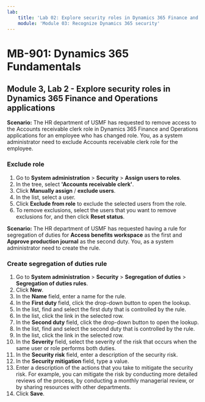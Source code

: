 ```yaml
---
lab:
    title: 'Lab 02: Explore security roles in Dynamics 365 Finance and Operations applications'
    module: 'Module 03: Recognize Dynamics 365 security'
---
```


# MB-901: Dynamics 365 Fundamentals
## Module 3, Lab 2 - Explore security roles in Dynamics 365 Finance and Operations applications

**Scenario:** The HR department of USMF has requested to remove access to the Accounts receivable clerk role in Dynamics 365 Finance and Operations applications for an employee who has changed role. You, as a system administrator need to exclude Accounts receivable clerk role for the employee.

### Exclude role

1. Go to **System administration** > **Security** > **Assign users to roles**.
1. In the tree, select **'Accounts receivable clerk'**.
1. Click **Manually assign** / **exclude users**.
1. In the list, select a user.
1. Click **Exclude from role** to exclude the selected users from the role.
1. To remove exclusions, select the users that you want to remove exclusions for, and then click **Reset status**. 

**Scenario:** The HR department of USMF has requested having a rule for segregation of duties for **Access benefits workspace** as the first and **Approve production journal** as the second duty. You, as a system administrator need to create the rule.

### Create segregation of duties rule

1. Go to **System administration** > **Security** > **Segregation of duties** > **Segregation of duties rules**.
1. Click **New**.
1. In the **Name** field, enter a name for the rule.
1. In the **First duty** field, click the drop-down button to open the lookup.
1. In the list, find and select the first duty that is controlled by the rule.
1. In the list, click the link in the selected row.
1. In the **Second duty** field, click the drop-down button to open the lookup.
1. In the list, find and select the second duty that is controlled by the rule.
1. In the list, click the link in the selected row.
1. In the **Severity** field, select the severity of the risk that occurs when the same user or role performs both duties.
1. In the **Security risk** field, enter a description of the security risk.
1. In the **Security mitigation** field, type a value.
1. Enter a description of the actions that you take to mitigate the security risk. 
For example, you can mitigate the risk by conducting more detailed reviews of the process, by conducting a monthly managerial review, or by sharing resources with other departments.
1. Click **Save**.
